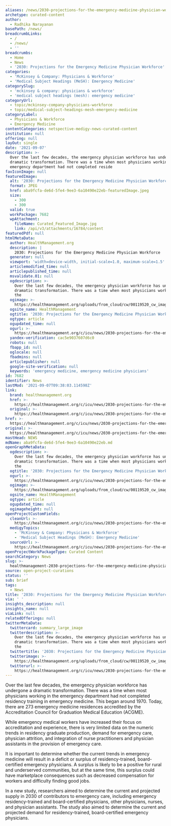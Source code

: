 ```yaml
---
aliases: /news/2030-projections-for-the-emergency-medicine-physician-workforce
archetype: curated-content
author:
  - Radhika Narayanan
basePath: /news/
breadcrumbLinks:
  - /
  - /news/
  - ''
breadcrumbs:
  - Home
  - News
  - '2030: Projections for the Emergency Medicine Physician Workforce'
categories:
  - 'McKinsey & Company: Physicians & Workforce'
  - 'Medical Subject Headings (MeSH): Emergency Medicine'
categorySlug:
  - 'mckinsey & company: physicians & workforce'
  - 'medical subject headings (mesh): emergency medicine'
categoryUrl:
  - topic/mckinsey-company-physicians-workforce
  - topic/medical-subject-headings-mesh-emergency-medicine
categoryLabel:
  - Physicians & Workforce
  - Emergency Medicine
contentCategories: netspective-medigy-news-curated-content
institution: null
offering: null
layOut: single
date: '2021-09-07'
description: >-
  Over the last few decades, the emergency physician workforce has undergone a
  dramatic transformation. There was a time when most physicians working in the
  emergency department had not completed reside
favIconImage: null
featuredImage:
  alt: '2030: Projections for the Emergency Medicine Physician Workforce'
  format: JPEG
  href: aba9fcfa-de6d-5fe4-9ee3-6a10490e22eb-featuredImage.jpeg
  size:
    - 300
    - 300
  valid: true
  workPackage: 7682
  wpAttachment:
    fileName: Curated_Featured_Image.jpg
    link: /api/v3/attachments/16784/content
featuredPdf: null
htmlMetaData:
  author: HealthManagement.org
  description: |
    2030: Projections for the Emergency Medicine Physician Workforce
  generator: null
  viewport: 'width=device-width, initial-scale=1.0, maximum-scale=1.5'
  articlemodified_time: null
  articlepublished_time: null
  msvalidate.01: null
  ogdescription: >-
    Over the last few decades, the emergency physician workforce has undergone a
    dramatic transformation. There was a time when most physicians working in
    the
  ogimage: >-
    https://healthmanagement.org/uploads/from_cloud/cw/00119520_cw_image_wi_ada4a8cd36d6cb6c3a641fd5b21e369c.jpg
  ogsite_name: HealthManagement
  ogtitle: '2030: Projections for the Emergency Medicine Physician Workforce'
  ogtype: article
  ogupdated_time: null
  ogurl: >-
    https://healthmanagement.org/c/icu/news/2030-projections-for-the-emergency-medicine-physician-workforce
  yandex-verification: cac5e9037607d6c0
  robots: null
  fbapp_id: null
  oglocale: null
  fbadmins: null
  articlepublisher: null
  google-site-verification: null
  keywords: 'emergency medicine, emergency medicine physicians'
id: 7682
identifier: News
lastMod: '2021-09-07T09:38:03.114598Z'
link:
  brand: healthmanagement.org
  href: >-
    https://healthmanagement.org/c/icu/news/2030-projections-for-the-emergency-medicine-physician-workforce
  original: >-
    https://healthmanagement.org/c/icu/news/2030-projections-for-the-emergency-medicine-physician-workforce
href: >-
  https://healthmanagement.org/c/icu/news/2030-projections-for-the-emergency-medicine-physician-workforce
original: >-
  https://healthmanagement.org/c/icu/news/2030-projections-for-the-emergency-medicine-physician-workforce
mastHead: NEWS
mdName: aba9fcfa-de6d-5fe4-9ee3-6a10490e22eb.md
openGraphMetaData:
  ogdescription: >-
    Over the last few decades, the emergency physician workforce has undergone a
    dramatic transformation. There was a time when most physicians working in
    the
  ogtitle: '2030: Projections for the Emergency Medicine Physician Workforce'
  ogurl: >-
    https://healthmanagement.org/c/icu/news/2030-projections-for-the-emergency-medicine-physician-workforce
  ogimage: >-
    https://healthmanagement.org/uploads/from_cloud/cw/00119520_cw_image_wi_ada4a8cd36d6cb6c3a641fd5b21e369c.jpg
  ogsite_name: HealthManagement
  ogtype: article
  ogupdated_time: null
  ogimageheight: null
openProjectCustomFields:
  cleanUrl: >-
    https://healthmanagement.org/c/icu/news/2030-projections-for-the-emergency-medicine-physician-workforce
  medigyTopics:
    - 'McKinsey & Company: Physicians & Workforce'
    - 'Medical Subject Headings (MeSH): Emergency Medicine'
  sourceUrl: >-
    https://healthmanagement.org/c/icu/news/2030-projections-for-the-emergency-medicine-physician-workforce
openProjectWorkPackageType: Curated Content
searchCategory: News
slug: >-
  healthmanagement-2030-projections-for-the-emergency-medicine-physician-workforce
source: open-project-curations
status: ''
sub: brief
tags:
  - News
title: '2030: Projections for the Emergency Medicine Physician Workforce'
via: ' '
insights_description: null
insights_name: null
viaLink: null
relatedOfferings: null
twitterMetaData:
  twittercard: summary_large_image
  twitterdescription: >-
    Over the last few decades, the emergency physician workforce has undergone a
    dramatic transformation. There was a time when most physicians working in
    the
  twittertitle: '2030: Projections for the Emergency Medicine Physician Workforce'
  twitterimage: >-
    https://healthmanagement.org/uploads/from_cloud/cw/00119520_cw_image_wi_ada4a8cd36d6cb6c3a641fd5b21e369c.jpg
  twitterurl: >-
    https://healthmanagement.org/c/icu/news/2030-projections-for-the-emergency-medicine-physician-workforce
---
```

<p>Over the last few decades, the emergency physician workforce has undergone a dramatic transformation. There was a time when most physicians working in the emergency department had not completed residency training in emergency medicine. This began around 1970. Today, there are 273 emergency medicine residences accredited by the Accreditation Council for Graduation Medical Education (ACGME).</p><p>While emergency medical workers have increased their focus on accreditation and experience, there is very limited data on the numeric trends in residency graduate production, demand for emergency care, physician attrition, and integration of nurse practitioners and physician assistants in the provision of emergency care.</p><p>It is important to determine whether the current trends in emergency medicine will result in a deficit or surplus of residency-trained, board-certified emergency physicians. A surplus is likely to be a positive for rural and underserved communities, but at the same time, this surplus could have marketplace consequences such as decreased compensation for workers and difficulty finding good jobs.</p><p>In a new study, researchers aimed to determine the current and projected supply in 2030 of contributors to emergency care, including emergency residency-trained and board-certified physicians, other physicians, nurses, and physician assistants. The study also aimed to determine the current and projected demand for residency-trained, board-certified emergency physicians.</p>